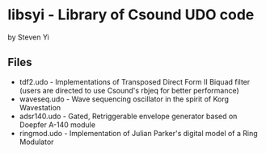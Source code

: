 # libsyi - Library of Csound UDO code 

by Steven Yi

## Files

* tdf2.udo - Implementations of Transposed Direct Form II Biquad filter (users are directed to use Csound's rbjeq for better performance) 
* waveseq.udo - Wave sequencing oscillator in the spirit of Korg Wavestation
* adsr140.udo - Gated, Retriggerable envelope generator based on Doepfer A-140 module
* ringmod.udo - Implementation of Julian Parker's digital model of a Ring Modulator
